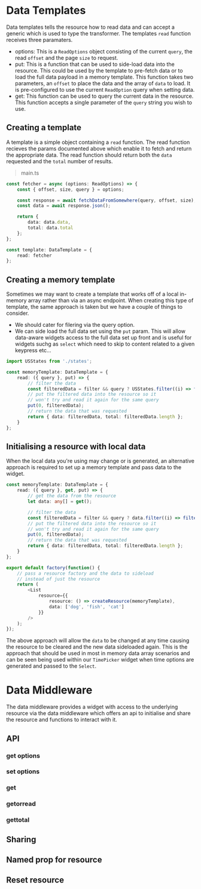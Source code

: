 # Data Templates

Data templates tells the resource how to read data and can accept a generic which is used to type the transformer.
The templates `read` function receives three paramaters.

-   options: This is a `ReadOptions` object consisting of the current `query`, the read `offset` and the page `size` to request.
-   put: This is a function that can be used to side-load data into the resource. This could be used by the template to pre-fetch data or to load the full data payload in a memory template. This function takes two parameters, an `offset` to place the data and the array of `data` to load. It is pre-configured to use the current `ReadOption` query when setting data.
-   get: This function can be used to query the current data in the resource. This function accepts a single parameter of the `query` string you wish to use.

## Creating a template

A template is a simple object containing a `read` function. The read function recieves the params documented above which enable it to fetch and return the appropriate data. The read function should return both the `data` requested and the `total` number of results.

> main.ts

```ts
const fetcher = async (options: ReadOptions) => {
	const { offset, size, query } = options;

	const response = await fetchDataFromSomewhere(query, offset, size);
	const data = await response.json();

	return {
		data: data.data,
		total: data.total
	};
};

const template: DataTemplate = {
	read: fetcher
};
```

## Creating a memory template

Sometimes we may want to create a template that works off of a local in-memory array rather than via an async endpoint. When creating this type of template, the same approach is taken but we have a couple of things to consider.

-   We should cater for filering via the query option.
-   We can side load the full data set using the `put` param. This will allow data-aware widgets access to the full data set up front and is useful for widgets suchg as `select` which need to skip to content related to a given keypress etc...

```ts
import USStates from './states';

const memoryTemplate: DataTemplate = {
	read: ({ query }, put) => {
		// filter the data
		const filteredData = filter && query ? USStates.filter((i) => filter(query, i)) : USStates;
		// put the filtered data into the resource so it
		// won't try and read it again for the same query
		put(0, filteredData);
		// return the data that was requested
		return { data: filteredData, total: filteredData.length };
	}
};
```

## Initialising a resource with local data

When the local data you're using may change or is generated, an alternative approach is required to set up a memory template and pass data to the widget.

```ts
const memoryTemplate: DataTemplate = {
	read: ({ query }, get, put) => {
		// get the data from the resource
		let data: any[] = get();

		// filter the data
		const filteredData = filter && query ? data.filter((i) => filter(query, i)) : data;
		// put the filtered data into the resource so it
		// won't try and read it again for the same query
		put(0, filteredData);
		// return the data that was requested
		return { data: filteredData, total: filteredData.length };
	}
};

export default factory(function() {
	// pass a resource factory and the data to sideload
	// instead of just the resource
	return (
		<List
			resource={{
				resource: () => createResource(memoryTemplate),
				data: ['dog', 'fish', 'cat']
			}}
		/>
	);
});
```

The above approach will allow the `data` to be changed at any time causing the resource to be cleared and the new data sideloaded again. This is the approach that should be used in most in memory data array scenarios and can be seen being used within our `TimePicker` widget when time options are generated and passed to the `Select`.

# Data Middleware

The data middleware provides a widget with access to the underlying resource via the data middleware which offers an api to initialise and share the resource and functions to interact with it.

## API

### get options

### set options

### get

### getorread

### gettotal

## Sharing

## Named prop for resource

## Reset resource
